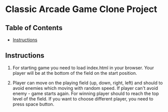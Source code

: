 # Classic Arcade Game Clone Project

## Table of Contents

- [Instructions](#instructions)


## Instructions

1. For starting game you need to load index.html in your browser.
   Your player will be at the bottom of the field on the start position.


2. Player can move on the playing field (up, down, right, left) and should
   to avoid enemies which moving with random speed.
   If player can't avoid enemy - game starts again.
   For winning player should to reach the top level of the field.
   If you want to choose different player, you need to press space button.
